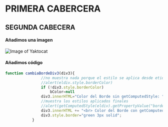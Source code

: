 # PRIMERA CABERCERA
## SEGUNDA CABECERA
#### Añadimos una imagen
![Image of Yaktocat](https://fptxurdinaga.eus/wp-content/uploads/2023/06/Logo_Home3.png)
#### Añadimos código
```javascript
function cambiaBordeDiv3(div3){
                //no muestra nada porque el estilo se aplica desde etiqueta style o fichero externo
                //alert(eldiv.style.borderColor)
                if (!div3.style.borderColor)
                    bColor=null
                div3.innerHTML="Color del Borde sin getComputedStyle: " + bColor +"  "
                //muestra los estilos aplicados finales
                //alert(getComputedStyle(eldiv).getPropertyValue("border-color"))
                div3.innerHTML += "<br> Color del Borde con getComputedStyle: "+getComputedStyle(div3).getPropertyValue("border-color")
                div3.style.border="green 3px solid";
            }
```
